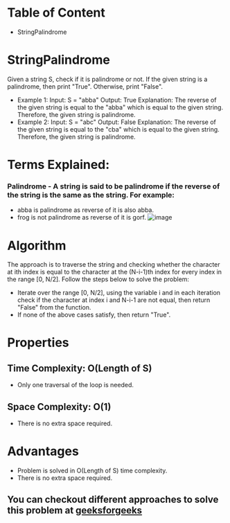 # Table of Content
- StringPalindrome


# StringPalindrome
Given a string S, check if it is palindrome or not. If the given string is a palindrome, then print "True". Otherwise, print "False".
- Example 1:
Input: S = "abba"
Output: True
Explanation: The reverse of the given string is equal to the "abba" which is equal to the given string. Therefore, the given string is palindrome.
- Example 2:
Input: S = "abc"
Output: False
Explanation: The reverse of the given string is equal to the "cba" which is equal to the given string. Therefore, the given string is palindrome.


# Terms Explained:
### Palindrome - A string is said to be palindrome if the reverse of the string is the same as the string. For example: 
- abba is palindrome as reverse of it is also abba.
- frog is not palindrome as reverse of it is gorf.
![image](https://www.google.com/url?sa=i&url=https%3A%2F%2Fjavacodekorner.blogspot.com%2F2019%2F07%2Fjava-program-for-string-and-number-palindrome.html&psig=AOvVaw1g7sJzi1C45vVr1nxMJjwD&ust=1648387296255000&source=images&cd=vfe&ved=0CAsQjRxqFwoTCMjNmq_v4_YCFQAAAAAdAAAAABAJ)


# Algorithm
The approach is to traverse the string and checking whether the character at ith index is equal to the character at the (N-i-1)th index for every index in the range [0, N/2]. Follow the steps below to solve the problem:

- Iterate over the range [0, N/2], using the variable i and in each iteration check if the character at index i and N-i-1 are not equal, then return "False" from the function.
- If none of the above cases satisfy, then return "True".


# Properties
## Time Complexity: O(Length of S)
- Only one traversal of the loop is needed.
## Space Complexity: O(1)
- There is no extra space required.


# Advantages
- Problem is solved in O(Length of S) time complexity.
- There is no extra space required.


## You can checkout different approaches to solve this problem at [geeksforgeeks](https://www.geeksforgeeks.org/c-program-to-check-if-a-given-string-is-palindrome-or-not/)
